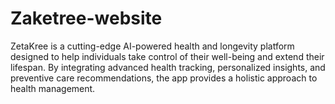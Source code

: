 # Zaketree-website
ZetaKree is a cutting-edge AI-powered health and longevity platform designed to help individuals take control of their well-being and extend their lifespan. By integrating advanced health tracking, personalized insights, and preventive care recommendations, the app provides a holistic approach to health management.
